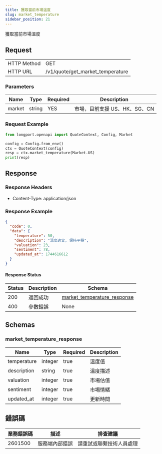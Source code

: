 ```yaml
---
title: 獲取當前市場溫度
slug: market_temperature 
sidebar_position: 21
---
```


獲取當前市場溫度

<SDKLinks module="quote" klass="QuoteContext" method="market_temperature" />

## Request

<table className="http-basic">
<tbody>
<tr><td className="http-basic-key">HTTP Method</td><td>GET</td></tr>
<tr><td className="http-basic-key">HTTP URL</td><td>/v1/quote/get_market_temperature</td></tr>
</tbody>
</table>

### Parameters

| Name     | Type   | Required | Description                      |
| -------- | ------ | -------- | -------------------------------- |
| market   | string | YES      | 市場，目前支援 US、HK、SG、CN        |

### Request Example

```python
from longport.openapi import QuoteContext, Config, Market

config = Config.from_env()
ctx = QuoteContext(config)
resp = ctx.market_temperature(Market.US)
print(resp)
```

## Response

### Response Headers

- Content-Type: application/json

### Response Example

```json
{
  "code": 0,
  "data": {
    "temperature": 50,
    "description": "溫度適宜, 保持平穩",
    "valuation": 23,
    "sentiment": 78,
    "updated_at": 1744616612
  }
}
```

#### Response Status

| Status | Description | Schema                                      |
| ------ | ----------- | ------------------------------------------- |
| 200    | 返回成功    | [market_temperature_response](#get_market_temperature_rsp) |
| 400    | 參數錯誤    | None                                        |

<aside className="success">
</aside>

## Schemas

### market_temperature_response

<a id="get_market_temperature_rsp"></a>

| Name         | Type     | Required| Description                                                |
| ------------ | -------- | -------- | ---------------------------------------------------------- |
| temperature         | integer   | true         | 溫度值                                                      |
| description   | string   | true     | 溫度描述                                                    |
| valuation    | integer   | true        | 市場估值                                                    |
| sentiment    | integer   | true        | 市場情緒                                                    |
| updated_at   | integer    | true    | 更新時間                                                    |


## 錯誤碼

| 業務錯誤碼 | 描述           | 排查建議                 |
| ---------- | -------------- | ------------------------ |
| 2601500     | 服務端內部錯誤 | 請重試或聯繫技術人員處理 |
